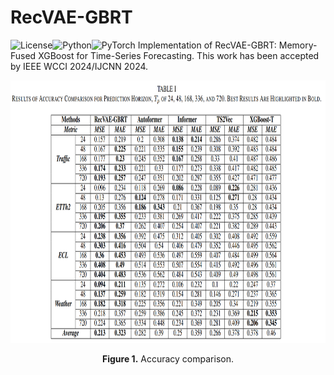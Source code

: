 # RecVAE-GBRT
![License](https://img.shields.io/badge/license-MIT-yellow)![Python](https://img.shields.io/badge/-Python-blue)![PyTorch](https://img.shields.io/badge/-PyTorch-red)
Implementation of RecVAE-GBRT: Memory-Fused XGBoost for Time-Series Forecasting. This work has been accepted by IEEE WCCI 2024/IJCNN 2024.

<p align="center">
<img src=".\image\results.png" height = "420" alt="" align=center />
<br><br>
<b>Figure 1.</b> Accuracy comparison.
</p>
